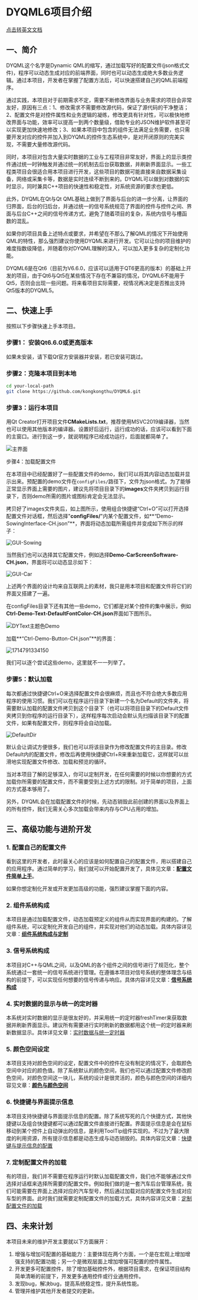 # DYQML6项目介绍

[点击转英文文档](https://github.com/kongkongthu/DYQML6/blob/master/README.md)

## 一、简介

DYQML这个名字是Dynamic QML的缩写，通过加载写好的配置文件(json格式文件)，程序可以动态生成对应的前端界面，同时也可以动态生成绝大多数业务逻辑。通过本项目，开发者在掌握了配置方法后，可以快速搭建自己的QML前端程序。

通过实践，本项目对于前期需求不定，需要不断修改界面与业务需求的项目会非常友好，原因有三点：1、修改需求不需要修改源代码，保证了源代码的干净整洁；2、配置文件是对控件属性和业务逻辑的凝练，修改更具有针对性，可以极快地修改界面与功能，效率可以提高一到两个数量级，借助专业的JSON维护软件甚至可以实现更加快速地修改；3、如果本项目中包含的组件无法满足业务需要，也只需要开发对应的控件并加入到DYQML的控件生态系统中，是对开闭原则的完美实现，不需要大量修改源代码。

同时，本项目对包含大量实时数据的工业与工程项目非常友好，界面上的显示类控件通过统一时钟触发并通过统一的机制去后台获取数据，并刷新界面显示。一些工程类项目会很适合用本项目进行开发，这些项目的数据可能直接来自数据采集设备，网络或采集卡等，数据是实时连续不断到来的。DYQML可以做到对数据的实时显示，同时兼具C++项目的快速性和稳定性，对系统资源的要求也更低。

此外，DYQML在Qt与Qt QML基础上做到了界面与后台的进一步分离，让界面的归界面，后台的归后台，并通过统一的信号系统规范了界面的控件与控件之间、界面与后台C++之间的信号传递方式，避免了随着项目的复杂，系统内信号与槽函数的混乱。

如果你的项目具备上述特点或要求，并希望在不那么了解QML的情况下开始使用QML的特性，那么强烈建议你使用DYQML来进行开发。它可以让你的项目维护的难度指数级降低，并随着你对DYQML理解的深入，可以加入更多复杂的定制化功能。

DYQML6是在Qt6（目前为V6.6.0，应该可以适用于QT6更高的版本）的基础上开发的项目，由于Qt6与Qt5在某些情况下存在不兼容的情况，DYQML6不能用于Qt5，否则会出现一些问题。将来看项目实际需要，视情况再决定是否推出支持Qt5版本的DYQML5。

## 二、快速上手

按照以下步骤快速上手本项目。

### 步骤1： 安装Qt6.6.0或更高版本

如果未安装，请下载Qt官方安装器并安装，若已安装可跳过。

### 步骤2：克隆本项目到本地

```bash
cd your-local-path
git clone https://github.com/kongkongthu/DYQML6.git
```

### 步骤3：运行本项目

用Qt Creator打开项目文件**CMakeLists.txt**，推荐使用MSVC2019编译器，当然也可以使用其他版本的编译器。设置好后运行，运行成功的话，应该可以看到下面的主窗口。进行到这一步，就说明程序已经成功运行，后面就都简单了。

![主界面](./images/pngs/MainWindow.png)

步骤4：加载配置文件

在本项目中已经配置好了一些配置文件的demo，我们可以将其内容动态加载并显示出来。预配置的demo文件在`configFiles/`路径下，文件为json格式。为了能够正常显示界面上需要的图片，建议先将项目目录下的**images**文件夹拷贝到运行目录下，否则demo所需的图片或图标肯定会无法显示。

拷贝好了images文件夹后，如上图所示，使用组合快捷键“Ctrl+O”可以打开选择配置文件对话框，然后选择"**configFiles/**"内某个配置文件，如**“Demo-SowingInterface-CH.json”**，界面将动态加载所需组件并变成如下所示的样子：

![GUI-Sowing](readme.assets/GUI-Sowing.png)

当然我们也可以选择其它配置文件，例如选择**Demo-CarScreenSoftware-CH.json**，界面将可以动态显示如下：

![GUI-Car](readme.assets/GUI-Car.png)

上述两个界面的设计均来自互联网上的素材，我只是用本项目和配置文件将它们的界面又搭建了一遍。

在configFiles目录下还有其他一些demo，它们都是对某个控件的集中展示，例如**Ctrl-Demo-Text-DefaultFontColor-CH.json**界面如下图所示。

![DYText主题色Demo](readme.assets/GUI-DYText.png)

加载**“Ctrl-Demo-Button-CH.json”**的界面：

![1714791334150](readme.assets/1714791334150.png)

我们可以逐个尝试这些demo，这里就不一一列举了。

### 步骤5：默认加载

每次都通过快捷键Ctrl+O来选择配置文件会很麻烦，而且也不符合绝大多数应用程序的使用习惯。我们可以在程序运行目录下新建一个名为Default的文件夹，将需要默认加载的配置文件拷贝到这个目录下（也可以将项目目录下的Default文件夹拷贝到你程序的运行目录下），这样程序每次启动会默认先扫描该目录下的配置文件，如果有配置文件，则程序将会自动加载。

![DefaultDir](readme.assets/GUI-DefalutDir.png)

默认会让调试方便很多，我们也可以将该目录作为修改配置文件的主目录。修改Default内的配置文件，修改后再使用快捷键Ctrl+R来重新加载它，这样就可以丝滑地实现配置文件修改、加载和预览的循环。

当对本项目了解的足够深入，你可以定制开发，在任何需要的时候以你想要的方式加载你所需要的配置文件，而不需要受到上述方式的限制。对于简单的项目，上面的方式基本够用了。

另外，DYQML会在加载配置文件的时候，先动态销毁此前创建的界面以及界面上的所有控件，我们无需关心多次加载会带来内存与CPU占用的增加。

## 三、高级功能与进阶开发

### 1. 配置自己的配置文件

看到这里的开发者，此时最关心的应该是如何配置自己的配置文件，用以搭建自己的应用程序。通过简单的学习，我们就可以开始配置开发了，具体见文章：**[配置文件简单上手](https://github.com/kongkongthu/DYQML6/blob/master/docs/1-配置文件简单上手.md)**。

如果你想定制化开发或开发更加高级的功能，强烈建议掌握下面的内容。

### 2. 组件系统构成

本项目是通过加载配置文件，动态加载预定义的组件从而实现界面的构建的。了解组件系统，可以定制化开发自己的组件，并实现对他们的动态加载。具体内容详见文章：**[组件系统构成与定制](https://github.com/kongkongthu/DYQML6/blob/master/docs/2-控件系统构成与定制控件.md)**

### 3. 信号系统构成

本项目对C++与QML之间，以及QML的各个组件之间的信号进行了规范化，整个系统通过一套统一的信号系统进行管理。在遵循本项目对信号系统的整体理念与结构的前提下，可以实现任何想要的信号传递与响应。具体内容详见文章：**[信号系统构成](https://github.com/kongkongthu/DYQML6/blob/master/docs/3-信号系统构成.md)**

### 4. 实时数据的显示与统一的定时器

本系统对实时数据的显示是很友好的，并采用统一的定时器freshTimer来获取数据并刷新界面显示。建议所有需要进行实时刷新的数据都用这个统一的定时器来刷新数据显示。具体详见文章：[实时数据与统一定时器](https://github.com/kongkongthu/DYQML6/blob/master/docs/4-实时数据与统一定时器.md)

### 5. 颜色空间设定

本项目支持对颜色空间的设定，配置文件中的控件在没有制定的情况下，会取颜色空间中对应的颜色值。除了系统默认的颜色空间，我们也可以通过配置文件修改颜色空间，对颜色空间这一块儿，系统的设计是很灵活的，颜色与颜色空间的详细内容见文章：**[颜色与颜色空间](https://github.com/kongkongthu/DYQML6/blob/master/docs/5-颜色与颜色空间.md)**

### 6. 快捷键与界面提示信息

本项目支持快捷键与界面提示信息的配置。除了系统写死的几个快捷方式，其他快捷键以及组合快捷键都可以通过配置文件直接进行配置。界面提示信息是会在鼠标移动到某个控件上自动弹出的信息，是利用ToolTip组件实现的。不过为了最大限度的利用资源，所有提示信息都是动态生成与动态销毁的。具体内容见文章：[快捷键与提示信息的配置](https://github.com/kongkongthu/DYQML6/blob/master/docs/6-快捷键与提示信息的配置.md)

### 7. 定制配置文件的加载

有的项目，我们并不需要在程序运行时默认加载配置文件，我们也不能够通过文件选择对话框来选择所需要的配置文件。例如我们做的是一套汽车后台管理系统，我们可能需要在界面上选择对应的汽车型号，然后通过加载对应的配置文件生成对应车型的界面。此时我们就需要定制配置文件的加载方式，具体内容详见文章：[定制配置文件的加载](https://github.com/kongkongthu/DYQML6/blob/master/docs/7-定制配置文件的加载.md)

## 四、未来计划

本项目未来的维护开发主要就以下方面展开：

1. 增强与增加可配置的基础能力：主要体现在两个方面，一个是在宏观上增加增强支持的配置功能；另一个是微观层面上增加增强可配置的控件属性。
2. 开发更多可配置控件，除了增加基础控件外，根据项目需求，在保证项目结构简单清晰的前提下，开发更多通用控件或行业通用控件。
3. 发现bug，解决bug，提高系统稳定性，提升系统性能。
4. 管理并维护其他开发者提交的更新。









